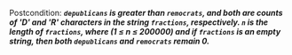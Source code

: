 Postcondition: ***`depublicans` is greater than `remocrats`, and both are counts of 'D' and 'R' characters in the string `fractions`, respectively. `n` is the length of `fractions`, where (1 ≤ n ≤ 200000) and if `fractions` is an empty string, then both `depublicans` and `remocrats` remain 0.***